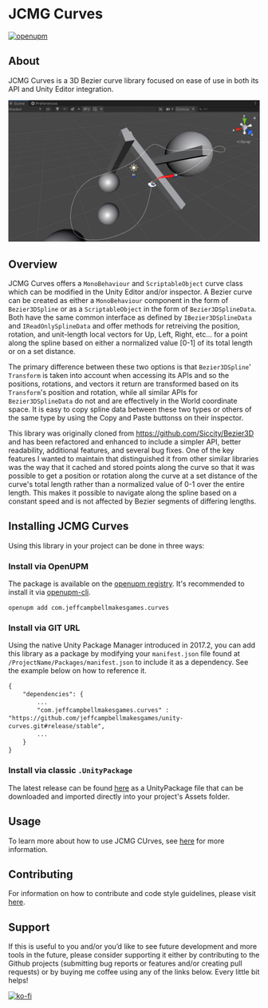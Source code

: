 # JCMG Curves
[![openupm](https://img.shields.io/npm/v/com.jeffcampbellmakesgames.curves?label=openupm&registry_uri=https://package.openupm.com)](https://openupm.com/packages/com.jeffcampbellmakesgames.curves/)

## About

JCMG Curves is a 3D Bezier curve library focused on ease of use in both its API and Unity Editor integration.

![Example Curve](./Images/Example01.gif)

## Overview

JCMG Curves offers a `MonoBehaviour` and `ScriptableObject` curve class which can be modified in the Unity Editor and/or inspector. A Bezier curve can be created as either a `MonoBehaviour` component in the form of `Bezier3DSpline` or as a `ScriptableObject` in the form of `Bezier3DSplineData`. Both have the same common interface as defined by `IBezier3DSplineData` and `IReadOnlySplineData` and offer methods for retreiving the position, rotation, and unit-length local vectors for Up, Left, Right, etc... for a point along the spline based on either a normalized value [0-1] of its total length or on a set distance.

The primary difference between these two options is that `Bezier3DSpline`' `Transform` is taken into account when accessing its APIs and so the positions, rotations, and vectors it return are transformed based on its `Transform`'s position and rotation, while all similar APIs for `Bezier3DSplineData` do not and are effectively in the World coordinate space. It is easy to copy spline data between these two types or others of the same type by using the Copy and Paste buttonss on their inspector.

This library was originally cloned from https://github.com/Siccity/Bezier3D and has been refactored and enhanced to include a simpler API, better readability, additional features, and several bug fixes. One of the key features I wanted to maintain that distinguished it from other similar libraries was the way that it cached and stored points along the curve so that it was possible to get a position or rotation along the curve at a set distance of the curve's total length rather than a normalized value of 0-1 over the entire length. This makes it possible to navigate along the spline based on a constant speed and is not affected by Bezier segments of differing lengths.

## Installing JCMG Curves

Using this library in your project can be done in three ways:

### Install via OpenUPM
The package is available on the [openupm registry](https://openupm.com/). It's recommended to install it via [openupm-cli](https://github.com/openupm/openupm-cli).

```
openupm add com.jeffcampbellmakesgames.curves
```

### Install via GIT URL
Using the native Unity Package Manager introduced in 2017.2, you can add this library as a package by modifying your `manifest.json` file found at `/ProjectName/Packages/manifest.json` to include it as a dependency. See the example below on how to reference it.

```
{
	"dependencies": {
		...
		"com.jeffcampbellmakesgames.curves" : "https://github.com/jeffcampbellmakesgames/unity-curves.git#release/stable",
		...
	}
}
```

### Install via classic `.UnityPackage`
The latest release can be found [here](https://github.com/jeffcampbellmakesgames/unity-curves/releases) as a UnityPackage file that can be downloaded and imported directly into your project's Assets folder.

## Usage

To learn more about how to use JCMG CUrves, see [here](./usage.md) for more information.

## Contributing

For information on how to contribute and code style guidelines, please visit [here](./contributing.md).

## Support
If this is useful to you and/or you’d like to see future development and more tools in the future, please consider supporting it either by contributing to the Github projects (submitting bug reports or features and/or creating pull requests) or by buying me coffee using any of the links below. Every little bit helps!

[![ko-fi](https://www.ko-fi.com/img/githubbutton_sm.svg)](https://ko-fi.com/I3I2W7GX)
